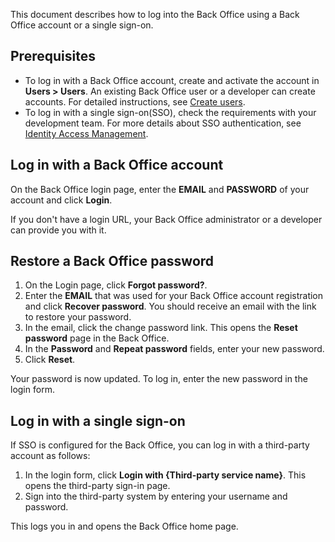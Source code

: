 This document describes how to log into the Back Office using a Back Office account or a single sign-on.

## Prerequisites

* To log in with a Back Office account, create and activate the account in **Users&nbsp;<span aria-label="and then">></span> Users**. An existing Back Office user or a developer can create accounts. For detailed instructions, see [Create users](/docs/pbc/all/user-management/{{page.version}}/base-shop/manage-in-the-back-office/manage-users/create-users.html).
* To log in with a single sign-on(SSO), check the requirements with your development team. For more details about SSO authentication, see [Identity Access Management](/docs/pbc/all/identity-access-management/{{page.version}}/identity-access-management.html).


## Log in with a Back Office account

On the Back Office login page, enter the **EMAIL** and **PASSWORD** of your account and click **Login**.

If you don't have a login URL, your Back Office administrator or a developer can provide you with it.


## Restore a Back Office password

1. On the Login page, click **Forgot password?**.
2. Enter the **EMAIL** that was used for your Back Office account registration and click **Recover password**.
    You should receive an email with the link to restore your password.
3. In the email, click the change password link.
    This opens the **Reset password** page in the Back Office.
4. In the **Password** and **Repeat password** fields, enter your new password.
5. Click **Reset**.

Your password is now updated. To log in, enter the new password in the login form.

## Log in with a single sign-on

If SSO is configured for the Back Office, you can log in with a third-party account as follows:

1. In the login form, click **Login with {Third-party service name}**.
    This opens the third-party sign-in page.
2. Sign into the third-party system by entering your username and password.

This logs you in and opens the Back Office home page.
